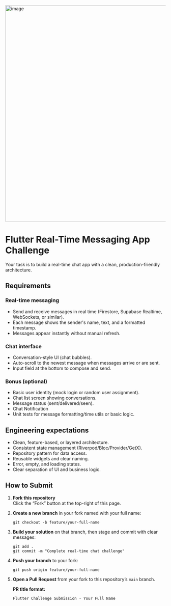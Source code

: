 <img width="900" height="680" alt="image" src="https://github.com/user-attachments/assets/78ff4712-9a69-4395-8993-b1f4fb8eb646" />


# Flutter Real-Time Messaging App Challenge
Your task is to build a real-time chat app with a clean, production-friendly architecture.

## Requirements

### Real-time messaging
- Send and receive messages in real time (Firestore, Supabase Realtime, WebSockets, or similar).
- Each message shows the sender's name, text, and a formatted timestamp.
- Messages appear instantly without manual refresh.

### Chat interface
- Conversation-style UI (chat bubbles).
- Auto-scroll to the newest message when messages arrive or are sent.
- Input field at the bottom to compose and send.

### Bonus (optional)
- Basic user identity (mock login or random user assignment).
- Chat list screen showing conversations.
- Message status (sent/delivered/seen).
- Chat Notification
- Unit tests for message formatting/time utils or basic logic.

## Engineering expectations
- Clean, feature-based, or layered architecture.
- Consistent state management (Riverpod/Bloc/Provider/GetX).
- Repository pattern for data access.
- Reusable widgets and clear naming.
- Error, empty, and loading states.
- Clear separation of UI and business logic.


## How to Submit

<ol>
  <li>
    <p><strong>Fork this repository</strong><br>
    Click the “Fork” button at the top-right of this page.</p>
  </li>

  <li>
    <p><strong>Create a new branch</strong> in your fork named with your full name:</p>
    <pre><code>git checkout -b feature/your-full-name
</code></pre>
  </li>

  <li>
    <p><strong>Build your solution</strong> on that branch, then stage and commit with clear messages:</p>
    <pre><code>git add .
git commit -m "Complete real-time chat challenge"
</code></pre>
  </li>

  <li>
    <p><strong>Push your branch</strong> to your fork:</p>
    <pre><code>git push origin feature/your-full-name
</code></pre>
  </li>

  <li>
    <p><strong>Open a Pull Request</strong> from your fork to this repository’s <code>main</code> branch.</p>
    <p><strong>PR title format:</strong></p>
    <pre><code>Flutter Challenge Submission - Your Full Name
</code></pre>  
  </li>

</ol>
</code></pre>


